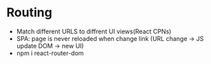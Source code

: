 # Routing

- Match different URLS to diffrent UI views(React CPNs)
- SPA: page is never reloaded when change link (URL change -> JS update DOM -> new UI)
- npm i react-router-dom
